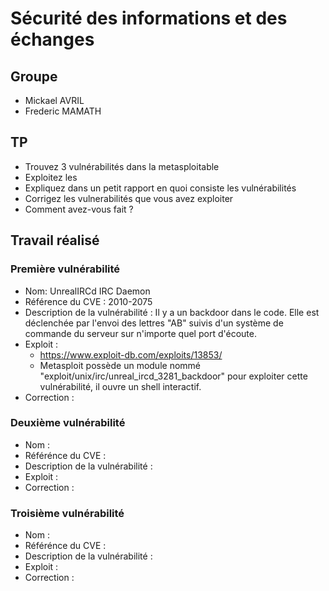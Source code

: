 # Sécurité des informations et des échanges

## Groupe

- Mickael AVRIL
- Frederic MAMATH

## TP

- Trouvez 3 vulnérabilités dans la metasploitable
- Exploitez les
- Expliquez dans un petit rapport en quoi consiste les vulnérabilités
- Corrigez les vulnerabilités que vous avez exploiter
- Comment avez-vous fait ?

## Travail réalisé

### Première vulnérabilité

- Nom: UnrealIRCd IRC Daemon
- Référence du CVE : 2010-2075
- Description de la vulnérabilité : Il y a un backdoor dans le code. Elle est déclenchée par l'envoi des lettres "AB" suivis d'un système de commande du serveur sur n'importe quel port d'écoute.
- Exploit :
  - https://www.exploit-db.com/exploits/13853/
  - Metasploit possède un module nommé "exploit/unix/irc/unreal_ircd_3281_backdoor" pour exploiter cette vulnérabilité, il ouvre un shell interactif.
- Correction :

### Deuxième vulnérabilité

- Nom :
- Référénce du CVE :
- Description de la vulnérabilité :
- Exploit :
- Correction :

### Troisième vulnérabilité

- Nom :
- Référénce du CVE :
- Description de la vulnérabilité :
- Exploit :
- Correction :
